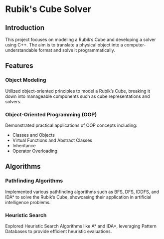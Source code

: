 # Rubik's Cube Solver

## Introduction

This project focuses on modeling a Rubik’s Cube and developing a solver using C++. The aim is to translate a physical object into a computer-understandable format and solve it programmatically.

## Features

### Object Modeling

Utilized object-oriented principles to model a Rubik’s Cube, breaking it down into manageable components such as cube representations and solvers.

### Object-Oriented Programming (OOP)

Demonstrated practical applications of OOP concepts including:

- Classes and Objects
- Virtual Functions and Abstract Classes
- Inheritance
- Operator Overloading

## Algorithms

### Pathfinding Algorithms

Implemented various pathfinding algorithms such as BFS, DFS, IDDFS, and IDA* to solve the Rubik’s Cube, showcasing their application in artificial intelligence problems.

### Heuristic Search

Explored Heuristic Search Algorithms like A* and IDA*, leveraging Pattern Databases to provide efficient heuristic evaluations.
